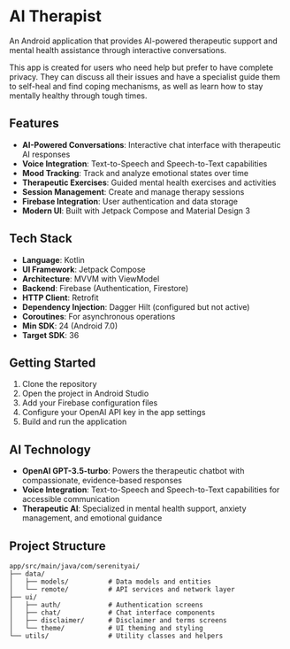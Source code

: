 # AI Therapist

An Android application that provides AI-powered therapeutic support and mental health assistance through interactive conversations.

This app is created for users who need help but prefer to have complete privacy. They can discuss all their issues and have a specialist guide them to self-heal and find coping mechanisms, as well as learn how to stay mentally healthy through tough times.

## Features

- **AI-Powered Conversations**: Interactive chat interface with therapeutic AI responses
- **Voice Integration**: Text-to-Speech and Speech-to-Text capabilities
- **Mood Tracking**: Track and analyze emotional states over time
- **Therapeutic Exercises**: Guided mental health exercises and activities
- **Session Management**: Create and manage therapy sessions
- **Firebase Integration**: User authentication and data storage
- **Modern UI**: Built with Jetpack Compose and Material Design 3

## Tech Stack

- **Language**: Kotlin
- **UI Framework**: Jetpack Compose
- **Architecture**: MVVM with ViewModel
- **Backend**: Firebase (Authentication, Firestore)
- **HTTP Client**: Retrofit
- **Dependency Injection**: Dagger Hilt (configured but not active)
- **Coroutines**: For asynchronous operations
- **Min SDK**: 24 (Android 7.0)
- **Target SDK**: 36

## Getting Started

1. Clone the repository
2. Open the project in Android Studio
3. Add your Firebase configuration files
4. Configure your OpenAI API key in the app settings
5. Build and run the application

## AI Technology

- **OpenAI GPT-3.5-turbo**: Powers the therapeutic chatbot with compassionate, evidence-based responses
- **Voice Integration**: Text-to-Speech and Speech-to-Text capabilities for accessible communication
- **Therapeutic AI**: Specialized in mental health support, anxiety management, and emotional guidance

## Project Structure

```
app/src/main/java/com/serenityai/
├── data/
│   ├── models/          # Data models and entities
│   └── remote/          # API services and network layer
├── ui/
│   ├── auth/            # Authentication screens
│   ├── chat/            # Chat interface components
│   ├── disclaimer/      # Disclaimer and terms screens
│   └── theme/           # UI theming and styling
└── utils/               # Utility classes and helpers
```


